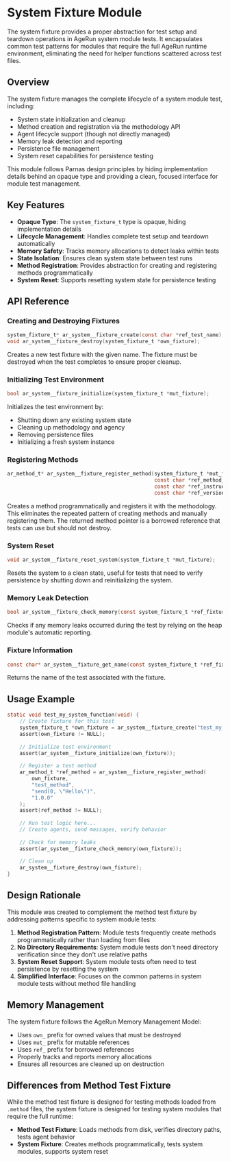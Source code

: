 # System Fixture Module

The system fixture provides a proper abstraction for test setup and teardown operations in AgeRun system module tests. It encapsulates common test patterns for modules that require the full AgeRun runtime environment, eliminating the need for helper functions scattered across test files.

## Overview

The system fixture manages the complete lifecycle of a system module test, including:
- System state initialization and cleanup
- Method creation and registration via the methodology API
- Agent lifecycle support (though not directly managed)
- Memory leak detection and reporting
- Persistence file management
- System reset capabilities for persistence testing

This module follows Parnas design principles by hiding implementation details behind an opaque type and providing a clean, focused interface for module test management.

## Key Features

- **Opaque Type**: The `system_fixture_t` type is opaque, hiding implementation details
- **Lifecycle Management**: Handles complete test setup and teardown automatically
- **Memory Safety**: Tracks memory allocations to detect leaks within tests
- **State Isolation**: Ensures clean system state between test runs
- **Method Registration**: Provides abstraction for creating and registering methods programmatically
- **System Reset**: Supports resetting system state for persistence testing

## API Reference

### Creating and Destroying Fixtures

```c
system_fixture_t* ar_system__fixture_create(const char *ref_test_name);
void ar_system__fixture_destroy(system_fixture_t *own_fixture);
```

Creates a new test fixture with the given name. The fixture must be destroyed when the test completes to ensure proper cleanup.

### Initializing Test Environment

```c
bool ar_system__fixture_initialize(system_fixture_t *mut_fixture);
```

Initializes the test environment by:
- Shutting down any existing system state
- Cleaning up methodology and agency
- Removing persistence files
- Initializing a fresh system instance

### Registering Methods

```c
ar_method_t* ar_system__fixture_register_method(system_fixture_t *mut_fixture,
                                                const char *ref_method_name,
                                                const char *ref_instructions,
                                                const char *ref_version);
```

Creates a method programmatically and registers it with the methodology. This eliminates the repeated pattern of creating methods and manually registering them. The returned method pointer is a borrowed reference that tests can use but should not destroy.

### System Reset

```c
void ar_system__fixture_reset_system(system_fixture_t *mut_fixture);
```

Resets the system to a clean state, useful for tests that need to verify persistence by shutting down and reinitializing the system.

### Memory Leak Detection

```c
bool ar_system__fixture_check_memory(const system_fixture_t *ref_fixture);
```

Checks if any memory leaks occurred during the test by relying on the heap module's automatic reporting.

### Fixture Information

```c
const char* ar_system__fixture_get_name(const system_fixture_t *ref_fixture);
```

Returns the name of the test associated with the fixture.

## Usage Example

```c
static void test_my_system_function(void) {
    // Create fixture for this test
    system_fixture_t *own_fixture = ar_system__fixture_create("test_my_function");
    assert(own_fixture != NULL);
    
    // Initialize test environment
    assert(ar_system__fixture_initialize(own_fixture));
    
    // Register a test method
    ar_method_t *ref_method = ar_system__fixture_register_method(
        own_fixture, 
        "test_method", 
        "send(0, \"Hello\")",
        "1.0.0"
    );
    assert(ref_method != NULL);
    
    // Run test logic here...
    // Create agents, send messages, verify behavior
    
    // Check for memory leaks
    assert(ar_system__fixture_check_memory(own_fixture));
    
    // Clean up
    ar_system__fixture_destroy(own_fixture);
}
```

## Design Rationale

This module was created to complement the method test fixture by addressing patterns specific to system module tests:

1. **Method Registration Pattern**: Module tests frequently create methods programmatically rather than loading from files
2. **No Directory Requirements**: System module tests don't need directory verification since they don't use relative paths
3. **System Reset Support**: System module tests often need to test persistence by resetting the system
4. **Simplified Interface**: Focuses on the common patterns in system module tests without method file handling

## Memory Management

The system fixture follows the AgeRun Memory Management Model:
- Uses `own_` prefix for owned values that must be destroyed
- Uses `mut_` prefix for mutable references
- Uses `ref_` prefix for borrowed references
- Properly tracks and reports memory allocations
- Ensures all resources are cleaned up on destruction

## Differences from Method Test Fixture

While the method test fixture is designed for testing methods loaded from `.method` files, the system fixture is designed for testing system modules that require the full runtime:

- **Method Test Fixture**: Loads methods from disk, verifies directory paths, tests agent behavior
- **System Fixture**: Creates methods programmatically, tests system modules, supports system reset